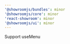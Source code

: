 ```yaml
---
'@showroomjs/bundles': minor
'@showroomjs/core': minor
'react-showroom': minor
'@showroomjs/ui': minor
---
```


Support useMenu
